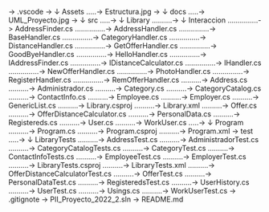 -> .vscode
-> ↓ Assets
.....-> Estructura.jpg
-> ↓ docs
.....-> UML_Proyecto.jpg
-> ↓ src
.....-> ↓ Library
..........-> ↓ Interaccion
...............-> AddressFinder.cs
...............-> AddressHandler.cs
...............-> BaseHandler.cs
...............-> CategoryHandler.cs
...............-> DistanceHandler.cs
...............-> GetOfferHandler.cs
...............-> GoodByeHandler.cs
...............-> HelloHandler.cs
...............-> IAddressFinder.cs
...............-> IDistanceCalculator.cs
...............-> IHandler.cs
...............-> NewOfferHandler.cs
...............-> PhotoHandler.cs
...............-> RegisterHandler.cs
...............-> RemOfferHandler.cs
..........-> Address.cs
..........-> Administrador.cs
..........-> Category.cs
..........-> CategoryCatalog.cs
..........-> ContactInfo.cs
..........-> Employee.cs
..........-> Employer.cs
..........-> GenericList.cs
..........-> Library.csproj
..........-> Library.xml
..........-> Offer.cs
..........-> OfferDistanceCalculator.cs
..........-> PersonalData.cs
..........-> Registereds.cs
..........-> User.cs
..........-> WorkUser.cs
.....-> ↓ Program
..........-> Program.cs
..........-> Program.csproj
..........-> Program.xml
-> test
.....-> ↓ LibraryTests
..........-> AddressTest.cs
..........-> AdministradorTest.cs
..........-> CategoryCatalogTests.cs
..........-> CategoryTest.cs
..........-> ContactInfoTests.cs
..........-> EmployeeTest.cs
..........-> EmployerTest.cs
..........-> LibraryTests.csproj
..........-> LibraryTests.xml
..........-> OfferDistanceCalculatorTest.cs
..........-> OfferTest.cs
..........-> PersonalDataTest.cs
..........-> RegisteredsTest.cs
..........-> UserHistory.cs
..........-> UserTest.cs
..........-> Usings.cs
..........-> WorkUserTest.cs
-> .gitignote
-> PII_Proyecto_2022_2.sln
-> README.md
